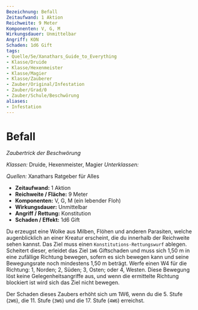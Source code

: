 ```yaml
---
Bezeichnung: Befall
Zeitaufwand: 1 Aktion
Reichweite: 9 Meter
Komponenten: V, G, M
Wirkungsdauer: Unmittelbar
Angriff: KON
Schaden: 1d6 Gift
tags: 
- Quelle/5e/Xanathars_Guide_to_Everything
- Klasse/Druide
- Klasse/Hexenmeister
- Klasse/Magier
- Klasse/Zauberer
- Zauber/Original/Infestation
- Zauber/Grad/0
- Zauber/Schule/Beschwörung
aliases: 
- Infestation
---
```

# Befall
_Zaubertrick  der Beschwörung_

_Klassen:_ Druide, Hexenmeister, Magier
_Unterklassen:_  

_Quellen:_ Xanathars Ratgeber für Alles

- **Zeitaufwand:** 1 Aktion
- **Reichweite / Fläche:** 9 Meter
- **Komponenten:** V, G, M (ein lebender Floh)
- **Wirkungsdauer:** Unmittelbar
- **Angriff / Rettung:** Konstitution
- **Schaden / Effekt:**  1d6 Gift

Du erzeugst eine Wolke aus Milben, Flöhen und anderen Parasiten, welche augenblicklich an einer Kreatur erscheint, die du innerhalb der Reichweite sehen kannst. Das Ziel muss einen `Konstitutions-Rettungswurf` ablegen. Scheitert dieser, erleidet das Ziel `1W6` Giftschaden und muss sich 1,50 m in eine zufällige Richtung bewegen, sofern es sich bewegen kann und seine Bewegungsrate noch mindestens 1,50 m beträgt. Werfe einen W4 für die Richtung: 1, Norden; 2, Süden; 3, Osten; oder 4, Westen. Diese Bewegung löst keine Gelegenheitsangriffe aus, und wenn die ermittelte Richtung blockiert ist wird sich das Ziel nicht bewegen.

Der Schaden dieses Zaubers erhöht sich um 1W6, wenn du die 5. Stufe (`2W6`), die 11. Stufe (`3W6`) und die 17. Stufe (`4W6`) erreichst.